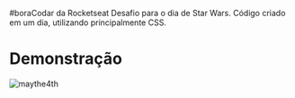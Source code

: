 #boraCodar da Rocketseat
Desafio para o dia de Star Wars.
Código criado em um dia, utilizando principalmente CSS.

# Demonstração

![maythe4th](https://user-images.githubusercontent.com/67925313/236319947-d6109803-ca2a-4a98-938c-553885186870.PNG)
